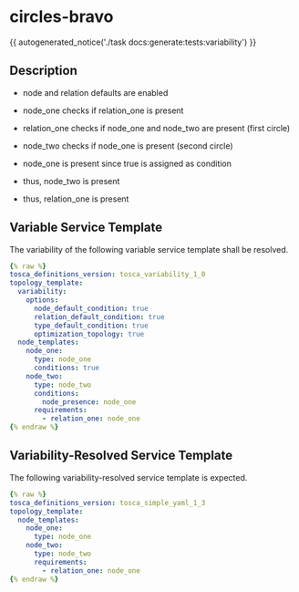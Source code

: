 # circles-bravo

{{ autogenerated_notice('./task docs:generate:tests:variability') }}

## Description

- node and relation defaults are enabled

- node_one checks if relation_one is present 
- relation_one checks if node_one and node_two are present (first circle)
- node_two checks if node_one is present (second circle)

- node_one is present since true is assigned as condition
- thus, node_two is present
- thus, relation_one is present


## Variable Service Template

The variability of the following variable service template shall be resolved.

```yaml linenums="1"
{% raw %}
tosca_definitions_version: tosca_variability_1_0
topology_template:
  variability:
    options:
      node_default_condition: true
      relation_default_condition: true
      type_default_condition: true
      optimization_topology: true
  node_templates:
    node_one:
      type: node_one
      conditions: true
    node_two:
      type: node_two
      conditions:
        node_presence: node_one
      requirements:
        - relation_one: node_one
{% endraw %}
```




## Variability-Resolved Service Template

The following variability-resolved service template is expected.

```yaml linenums="1"
{% raw %}
tosca_definitions_version: tosca_simple_yaml_1_3
topology_template:
  node_templates:
    node_one:
      type: node_one
    node_two:
      type: node_two
      requirements:
        - relation_one: node_one
{% endraw %}
```

